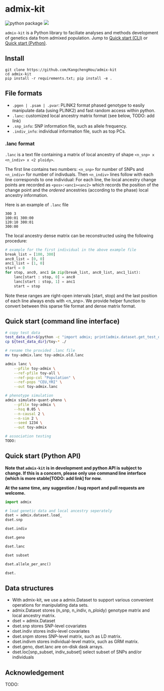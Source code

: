 # admix-kit
![python package](https://github.com/KangchengHou/admix-tools/actions/workflows/workflow.yml/badge.svg)
[![](https://img.shields.io/badge/docs-latest-blue.svg)](https://kangchenghou.github.io/admix-kit)

`admix-kit` is a Python library to faciliate analyses and methods development of genetics data from admixed population. Jump to [Quick start (CLI)](#quick-start-command-line-interface) or [Quick start (Python)](#quick-start-python-api).

## Install
```
git clone https://github.com/KangchengHou/admix-kit
cd admix-kit
pip install -r requirements.txt; pip install -e .
```

## File formats
- `.pgen | .psam | .pvar`: PLINK2 format phased genotype to easily manipulate data (using PLINK2) and fast random access within python.
- `.lanc`: customized local ancestry matrix format  (see below, TODO: add link)
- `.snp_info`: SNP information file, such as allele frequency.
- `.indiv_info`: individual information file, such as top PCs.

### .lanc format
`.lanc` is a text file containing a matrix of local ancestry of shape `<n_snp> x <n_indiv> x <2 ploidy>`. 

The first line contains two numbers: `<n_snp>` for number of SNPs and `<n_indiv>` for number of indivduals. Then `<n_indiv>` lines follow with each line corresponds to one individual:
For each line, the local ancestry change points are recorded as
`<pos>:<anc1><anc2>` which records the position of the change point and the *ordered* ancestries (according to the phase) local ancestry information.

Here is an example of `.lanc` file
```
300 3
100:01 300:00
120:10 300:01
300:00
```
The local ancestry dense matrix can be reconstructed using the following procedure:
```python
# example for the first individual in the above example file
break_list = [100, 300]
anc0_list = [0, 0]
anc1_list = [1, 0]    
start = 0
for stop, anc0, anc1 in zip(break_list, anc0_list, anc1_list):
    lanc[start : stop, 0] = anc0
    lanc[start : stop, 1] = anc1
    start = stop
```

Note these ranges are right-open intervals [start, stop) and the last position of each line always ends with <n_snp>. We provide helper function to convert between this sparse file format and dense matrix format.


## Quick start (command line interface)
```bash
# copy test data
test_data_dir=$(python -c "import admix; print(admix.dataset.get_test_data_dir())")
cp ${test_data_dir}/toy-* ./

# rename the provided .lanc file
mv toy-admix.lanc toy-admix.old.lanc

admix lanc \
    --pfile toy-admix \
    --ref-pfile toy-all \
    --ref-pop-col "Population" \
    --ref-pops "CEU,YRI" \
    --out toy-admix.lanc

# phenotype simulation
admix simulate-quant-pheno \
    --pfile toy-admix \
    --hsq 0.05 \
    --n-causal 2 \
    --n-sim 2 \
    --seed 1234 \
    --out toy-admix

# association testing
TODO:
```



## Quick start (Python API)
**Note that `admix-kit` is in development and python API is subject to change. If this is a concern, please only use command line interface (which is more stable[TODO: add link] for now.**

**At the same time, any suggestion / bug report and pull requests are welcome.**

```python
import admix

# load genetic data and local ancestry seperately
dset = admix.dataset.load_
dset.snp

dset.indiv

dset.geno

dset.lanc

dset subset

dset.allele_per_anc()

dset.

```

## Data structures
- With admix-kit, we use a admix.Dataset to support various convenient operations for manipulating data sets.
- admix.Dataset stores (n_snp, n_indiv, n_ploidy) genotype matrix and local ancestry matrix.
- dset = admix.Dataset 
- dset.snp stores SNP-level covariates
- dset.indiv stores indiv-level covariates
- dset.snpm stores SNP-level matrix, such as LD matrix.
- dset.indivm stores individual-level matrix, such as GRM matrix.
- dset.geno, dset.lanc are on-disk dask arrays.
- dset.loc[snp_subset, indiv_subset] select subset of SNPs and/or individuals

## Acknowledgement
TODO: